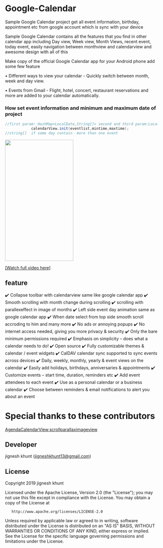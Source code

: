 # Google-Calendar

Sample Google Calendar project get all event information, birthday, appointment etc from google account which is sync with your device


Sample Google Calendar contains all the features that you find in other calendar app including Day view, Week view, Month Views, recent event, today event, easily navigation between monthview and calendarview and awesome design with all of this 

Make copy of the official Google Calendar app for your Android phone add some few feature

• Different ways to view your calendar - Quickly switch between month, week and day view.

• Events from Gmail - Flight, hotel, concert, restaurant reservations and more are added to your calendar automatically.

### How set event information and minimum and maximum date of project
```java
//first param: HashMap<LocalDate,String[]> second and third param:LocalDate
            calendarView.init(eventlist,mintime,maxtime);
//string[]  if same day contain  more than one event
```


<image src=/calendargi.gif
 width=225 height=400>
 
 [[Watch full video here]](https://www.youtube.com/watch?v=rN4p_Jgr4UE)

 ## feature
✔️ Collapse toolbar with calendarview same like google calendar app
✔️ Smooth scrolling with month change during scrolling
✔️ scrolling with parallexeffect in image of months
✔️ Left side event day animation same as google calendar app
✔️ When date select from top side smooth scroll accroding to him and many more
✔️ No ads or annoying popups
✔️ No internet access needed, giving you more privacy & security
✔️ Only the bare minimum permissions required
✔️ Emphasis on simplicity – does what a calendar needs to do!
✔️ Open source
✔️ Fully customizable themes & calendar / event widgets
✔️ CalDAV calendar sync supported to sync events across devices
✔️ Daily, weekly, monthly, yearly & event views on the calendar
✔️ Easily add holidays, birthdays, anniversaries & appointments
✔️ Customize events – start time, duration, reminders etc
✔️ Add event attendees to each event
✔️ Use as a personal calendar or a business calendar
✔️ Choose between reminders & email notifications to alert you about an event



 
 # Special thanks to these contributors
[AgendaCalendarView](https://github.com/Tibolte/AgendaCalendarView),[scrollparallaximageview](https://github.com/gjiazhe/ScrollParallaxImageView)
 
##  Developer
  jignesh khunt
  (jigneshkhunt13@gmail.com)
  
  
## License
   Copyright 2019 jignesh khunt

   Licensed under the Apache License, Version 2.0 (the "License");
   you may not use this file except in compliance with the License.
   You may obtain a copy of the License at

       http://www.apache.org/licenses/LICENSE-2.0

   Unless required by applicable law or agreed to in writing, software
   distributed under the License is distributed on an "AS IS" BASIS,
   WITHOUT WARRANTIES OR CONDITIONS OF ANY KIND, either express or implied.
   See the License for the specific language governing permissions and
   limitations under the License.

